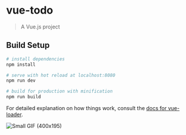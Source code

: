 # vue-todo

> A Vue.js project

## Build Setup

``` bash
# install dependencies
npm install

# serve with hot reload at localhost:8080
npm run dev

# build for production with minification
npm run build
```

For detailed explanation on how things work, consult the [docs for vue-loader](http://vuejs.github.io/vue-loader).


![Small GIF (400x195)](https://user-images.githubusercontent.com/67423191/215760032-62c00384-5863-424c-886f-00fb91f5d443.gif)
